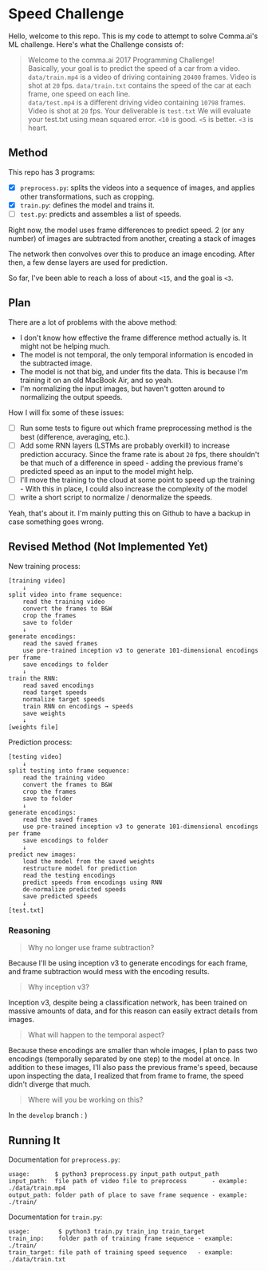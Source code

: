 # Speed Challenge
Hello, welcome to this repo.
This is my code to attempt to solve Comma.ai's ML challenge.
Here's what the Challenge consists of:

>Welcome to the comma.ai 2017 Programming Challenge!  
Basically, your goal is to predict the speed of a car from a video.  
`data/train.mp4` is a video of driving containing `20400` frames. Video is shot at `20` fps.
`data/train.txt` contains the speed of the car at each frame, one speed on each line.  
`data/test.mp4` is a different driving video containing `10798` frames. Video is shot at `20` fps.
Your deliverable is `test.txt`
We will evaluate your test.txt using mean squared error. `<10` is good. `<5` is better. `<3` is heart.

## Method
This repo has 3 programs:

- [x] `preprocess.py`: splits the videos into a sequence of images, and applies other transformations, such as cropping.
- [x] `train.py`: defines the model and trains it.
- [ ] `test.py`: predicts and assembles a list of speeds.

Right now, the model uses frame differences to predict speed.
2 (or any number) of images are subtracted from another, creating a stack of images

The network then convolves over this to produce an image encoding.
After then, a few dense layers are used for prediction.

So far, I've been able to reach a loss of about `<15`, and the goal is `<3`.

## Plan
There are a lot of problems with the above method:

- I don't know how effective the frame difference method actually is.
  It might not be helping much.
- The model is not temporal, the only temporal information is encoded in the subtracted image.
- The model is not that big, and under fits the data.
  This is because I'm training it on an old MacBook Air, and so yeah.
- I'm normalizing the input images, but haven't gotten around to normalizing the output speeds.

How I will fix some of these issues:

- [ ] Run some tests to figure out which frame preprocessing method is the best (difference, averaging, etc.).
- [ ] Add some RNN layers (LSTMs are probably overkill) to increase prediction accuracy.
      Since the frame rate is about `20` fps, there shouldn't be that much of a difference in speed -
      adding the previous frame's predicted speed as an input to the model might help.
- [ ] I'll move the training to the cloud at some point to speed up the training -
      With this in place, I could also increase the complexity of the model
- [ ] write a short script to normalize / denormalize the speeds.

Yeah, that's about it. I'm mainly putting this on Github to have a backup in case something goes wrong.

## Revised Method (Not Implemented Yet)
New training process:

```
[training video]
    ↓
split video into frame sequence:
    read the training video
    convert the frames to B&W
    crop the frames
    save to folder
    ↓
generate encodings:
    read the saved frames
    use pre-trained inception v3 to generate 101-dimensional encodings per frame
    save encodings to folder
    ↓
train the RNN:
    read saved encodings
    read target speeds
    normalize target speeds
    train RNN on encodings → speeds
    save weights
    ↓
[weights file]
```

Prediction process:

```
[testing video]
    ↓
split testing into frame sequence:
    read the training video
    convert the frames to B&W
    crop the frames
    save to folder
    ↓
generate encodings:
    read the saved frames
    use pre-trained inception v3 to generate 101-dimensional encodings per frame
    save encodings to folder
    ↓
predict new images:
    load the model from the saved weights
    restructure model for prediction
    read the testing encodings
    predict speeds from encodings using RNN
    de-normalize predicted speeds
    save predicted speeds
    ↓
[test.txt]
```

### Reasoning
> Why no longer use frame subtraction?

Because I'll be using inception v3 to generate encodings for each frame, and frame subtraction would mess with the encoding results.

> Why inception v3?

Inception v3, despite being a classification network, has been trained on massive amounts of data, and for this reason can easily extract details from images.

> What will happen to the temporal aspect?

Because these encodings are smaller than whole images, I plan to pass two encodings (temporally separated by one step) to the model at once.
In addition to these images, I'll also pass the previous frame's speed, because upon inspecting the data, I realized that from frame to frame, the speed didn't diverge that much.

> Where will you be working on this?

In the `develop` branch : )

## Running It
Documentation for `preprocess.py`:

```
usage:       $ python3 preprocess.py input_path output_path
input_path:  file path of video file to preprocess       - example: ./data/train.mp4
output_path: folder path of place to save frame sequence - example: ./train/
```

Documentation for `train.py`:

```
usage:        $ python3 train.py train_inp train_target
train_inp:    folder path of training frame sequence - example: ./train/
train_target: file path of training speed sequence   - example: ./data/train.txt
```
